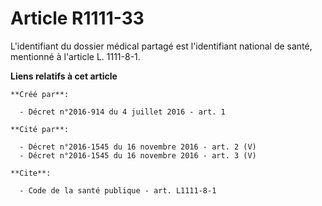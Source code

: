 # Article R1111-33

L'identifiant du dossier médical partagé est l'identifiant national de santé, mentionné à l'article L. 1111-8-1.

**Liens relatifs à cet article**

	**Créé par**:

	  - Décret n°2016-914 du 4 juillet 2016 - art. 1

	**Cité par**:

	  - Décret n°2016-1545 du 16 novembre 2016 - art. 2 (V)
	  - Décret n°2016-1545 du 16 novembre 2016 - art. 3 (V)

	**Cite**:

	  - Code de la santé publique - art. L1111-8-1
